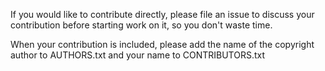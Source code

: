If you would like to contribute directly, please file an issue to discuss your contribution before starting work on it, so you don't waste time. 

When your contribution is included, please add the name of the copyright author to AUTHORS.txt and your name to CONTRIBUTORS.txt

